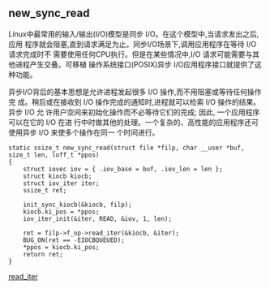 ## new_sync_read

Linux中最常用的输入/输出(I/O)模型是同步 I/O。在这个模型中,当请求发出之后,应用
程序就会阻塞,直到请求满足为止。同步I/O场景下,调用应用程序在等待 I/O 请求完成时不
需要使用任何CPU执行。但是在某些情况中,I/O 请求可能需要与其他进程产生交叠。可移植
操作系统接口(POSIX)异步 I/O应用程序接口就提供了这种功能。

异步I/O背后的基本思想是允许进程发起很多 I/O 操作,而不用阻塞或等待任何操作完
成。稍后或在接收到 I/O 操作完成的通知时,进程就可以检索 I/O 操作的结果。异步 I/O 允
许用户空间来初始化操作而不必等待它们的完成; 因此, 一个应用程序可以在它的 I/O 在进
行中时做其他的处理。一个复杂的、高性能的应用程序还可使用异步 I/O 来使多个操作在同一
个时间进行。

```
static ssize_t new_sync_read(struct file *filp, char __user *buf, size_t len, loff_t *ppos)
{
	struct iovec iov = { .iov_base = buf, .iov_len = len };
	struct kiocb kiocb;
	struct iov_iter iter;
	ssize_t ret;

	init_sync_kiocb(&kiocb, filp);
	kiocb.ki_pos = *ppos;
	iov_iter_init(&iter, READ, &iov, 1, len);

	ret = filp->f_op->read_iter(&kiocb, &iter);
	BUG_ON(ret == -EIOCBQUEUED);
	*ppos = kiocb.ki_pos;
	return ret;
}
```

[read_iter](../ext4/file.c/ext4_file_operations.md)